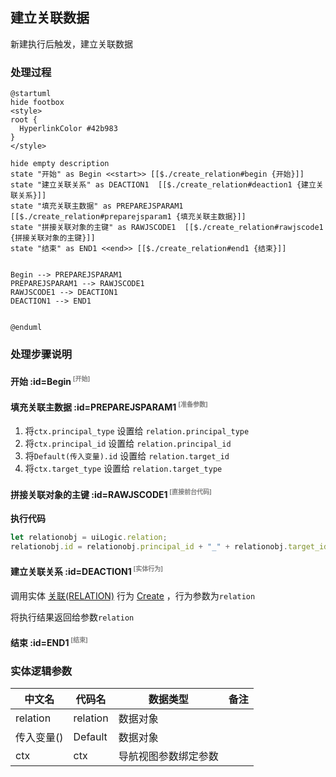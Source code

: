 ## 建立关联数据 <!-- {docsify-ignore-all} -->

   新建执行后触发，建立关联数据

### 处理过程

```plantuml
@startuml
hide footbox
<style>
root {
  HyperlinkColor #42b983
}
</style>

hide empty description
state "开始" as Begin <<start>> [[$./create_relation#begin {开始}]]
state "建立关联关系" as DEACTION1  [[$./create_relation#deaction1 {建立关联关系}]]
state "填充关联主数据" as PREPAREJSPARAM1  [[$./create_relation#preparejsparam1 {填充关联主数据}]]
state "拼接关联对象的主键" as RAWJSCODE1  [[$./create_relation#rawjscode1 {拼接关联对象的主键}]]
state "结束" as END1 <<end>> [[$./create_relation#end1 {结束}]]


Begin --> PREPAREJSPARAM1
PREPAREJSPARAM1 --> RAWJSCODE1
RAWJSCODE1 --> DEACTION1
DEACTION1 --> END1


@enduml
```


### 处理步骤说明

#### 开始 :id=Begin<sup class="footnote-symbol"> <font color=gray size=1>[开始]</font></sup>




#### 填充关联主数据 :id=PREPAREJSPARAM1<sup class="footnote-symbol"> <font color=gray size=1>[准备参数]</font></sup>



1. 将`ctx.principal_type` 设置给  `relation.principal_type`
2. 将`ctx.principal_id` 设置给  `relation.principal_id`
3. 将`Default(传入变量).id` 设置给  `relation.target_id`
4. 将`ctx.target_type` 设置给  `relation.target_type`

#### 拼接关联对象的主键 :id=RAWJSCODE1<sup class="footnote-symbol"> <font color=gray size=1>[直接前台代码]</font></sup>



<p class="panel-title"><b>执行代码</b></p>

```javascript
let relationobj = uiLogic.relation;
relationobj.id = relationobj.principal_id + "_" + relationobj.target_id;
```

#### 建立关联关系 :id=DEACTION1<sup class="footnote-symbol"> <font color=gray size=1>[实体行为]</font></sup>



调用实体 [关联(RELATION)](module/Base/relation.md) 行为 [Create](module/Base/relation#行为) ，行为参数为`relation`

将执行结果返回给参数`relation`

#### 结束 :id=END1<sup class="footnote-symbol"> <font color=gray size=1>[结束]</font></sup>






### 实体逻辑参数

|    中文名   |    代码名    |  数据类型      |备注 |
| --------| --------| --------  | --------   |
|relation|relation|数据对象||
|传入变量(<i class="fa fa-check"/></i>)|Default|数据对象||
|ctx|ctx|导航视图参数绑定参数||
